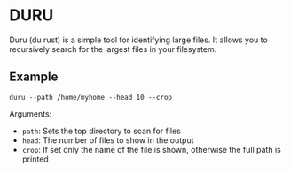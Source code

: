 # DURU

Duru (du rust) is a simple tool for identifying large files. It allows you to recursively search for the largest files in your filesystem.

## Example

```
duru --path /home/myhome --head 10 --crop
```

Arguments:

- `path`: Sets the top directory to scan for files
- `head`: The number of files to show in the output
- `crop`: If set only the name of the file is shown, otherwise the full path is printed
